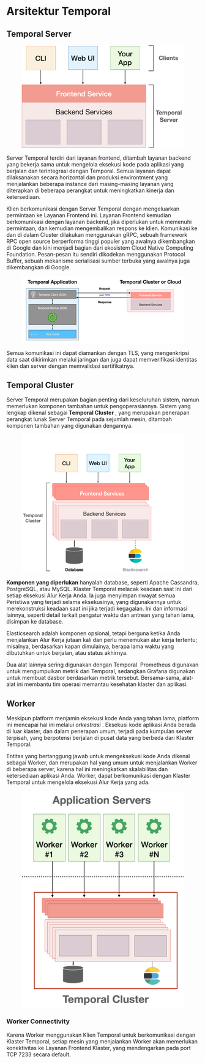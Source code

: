 # Arsitektur Temporal

## Temporal Server

<figure><img src="../.gitbook/assets/image (2).png" alt=""><figcaption></figcaption></figure>

Server Temporal terdiri dari layanan frontend, ditambah layanan backend yang bekerja sama untuk mengelola eksekusi kode pada aplikasi yang berjalan dan terintegrasi dengan Temporal. Semua layanan dapat dilaksanakan secara horizontal dan produksi environtment yang menjalankan beberapa instance dari masing-masing layanan yang diterapkan di beberapa perangkat untuk meningkatkan kinerja dan ketersediaan.

Klien berkomunikasi dengan Server Temporal dengan mengeluarkan permintaan ke Layanan Frontend ini. Layanan Frontend kemudian berkomunikasi dengan layanan backend, jika diperlukan untuk memenuhi permintaan, dan kemudian mengembalikan respons ke klien. Komunikasi ke dan di dalam Cluster dilakukan menggunakan gRPC, sebuah framework RPC open source berperforma tinggi populer yang awalnya dikembangkan di Google dan kini menjadi bagian dari ekosistem Cloud Native Computing Foundation. Pesan-pesan itu sendiri dikodekan menggunakan Protocol Buffer, sebuah mekanisme serialisasi sumber terbuka yang awalnya juga dikembangkan di Google.

<figure><img src="../.gitbook/assets/image (3).png" alt=""><figcaption></figcaption></figure>

Semua komunikasi ini dapat diamankan dengan TLS, yang mengenkripsi data saat dikirimkan melalui jaringan dan juga dapat memverifikasi identitas klien dan server dengan memvalidasi sertifikatnya.



## Temporal Cluster&#x20;

Server Temporal merupakan bagian penting dari keseluruhan sistem, namun memerlukan komponen tambahan untuk pengoperasiannya. Sistem yang lengkap dikenal sebagai **Temporal Cluster** , yang merupakan penerapan perangkat lunak Server Temporal pada sejumlah mesin, ditambah komponen tambahan yang digunakan dengannya.

<figure><img src="../.gitbook/assets/image (4).png" alt=""><figcaption></figcaption></figure>

**Komponen yang diperlukan** hanyalah database, seperti Apache Cassandra, PostgreSQL, atau MySQL. Klaster Temporal melacak keadaan saat ini dari setiap eksekusi Alur Kerja Anda. Ia juga menyimpan riwayat semua Peristiwa yang terjadi selama eksekusinya, yang digunakannya untuk merekonstruksi keadaan saat ini jika terjadi kegagalan. Ini dan informasi lainnya, seperti detail terkait pengatur waktu dan antrean yang tahan lama, disimpan ke database.

Elasticsearch adalah komponen opsional, tetapi berguna ketika Anda menjalankan Alur Kerja jutaan kali dan perlu menemukan alur kerja tertentu; misalnya, berdasarkan kapan dimulainya, berapa lama waktu yang dibutuhkan untuk berjalan, atau status akhirnya.

Dua alat lainnya sering digunakan dengan Temporal. Prometheus digunakan untuk mengumpulkan metrik dari Temporal, sedangkan Grafana digunakan untuk membuat dasbor berdasarkan metrik tersebut. Bersama-sama, alat-alat ini membantu tim operasi memantau kesehatan klaster dan aplikasi.



## Worker

Meskipun platform menjamin eksekusi kode Anda yang tahan lama, platform ini mencapai hal ini melalui _orkestrasi_ . Eksekusi kode aplikasi Anda berada di luar klaster, dan dalam penerapan umum, terjadi pada kumpulan server terpisah, yang berpotensi berjalan di pusat data yang berbeda dari Klaster Temporal.

Entitas yang bertanggung jawab untuk mengeksekusi kode Anda dikenal sebagai Worker, dan merupakan hal yang umum untuk menjalankan Worker di beberapa server, karena hal ini meningkatkan skalabilitas dan ketersediaan aplikasi Anda. Worker, dapat berkomunikasi dengan Klaster Temporal untuk mengelola eksekusi Alur Kerja yang ada.

<figure><img src="../.gitbook/assets/image (5).png" alt=""><figcaption></figcaption></figure>

### Worker Connectivity <a href="#worker-connectivity" id="worker-connectivity"></a>

Karena Worker menggunakan Klien Temporal untuk berkomunikasi dengan Klaster Temporal, setiap mesin yang menjalankan Worker akan memerlukan konektivitas ke Layanan Frontend Klaster, yang mendengarkan pada port TCP 7233 secara default.
